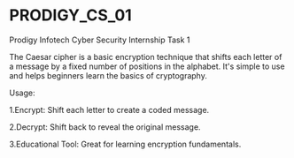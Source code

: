 # PRODIGY_CS_01
Prodigy Infotech Cyber Security Internship Task 1

The Caesar cipher is a basic encryption technique that shifts each letter of a message by a fixed number of positions in the alphabet. It's simple to use and helps beginners learn the basics of cryptography.

Usage:

1.Encrypt: Shift each letter to create a coded message.

2.Decrypt: Shift back to reveal the original message.

3.Educational Tool: Great for learning encryption fundamentals.







